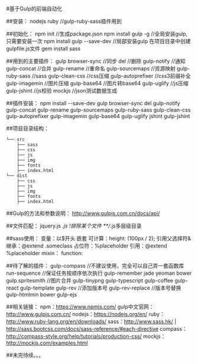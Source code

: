 #基于Gulp的前端自动化

##安装：
    nodejs
    ruby                             //gulp-ruby-sass插件用到

##初始化：
    npm init                         //生成package.json
    npm install gulp -g              //全局安装gulp,只需要安装一次
    npm install gulp --save-dev      //局部安装gulp
    在项目目录中创建gulpfile.js文件
    gem install sass

##用到的主要插件：
    gulp
    browser-sync                      //同步
    del                               //删除
    gulp-notify                       //通知
    gulp-concat                       //合并
    gulp-rename                       //重命名
    gulp-sourcemaps                   //资源映射
    gulp-ruby-sass                    //sass
    gulp-clean-css                    //css压缩
    gulp-autoprefixer                 //css3前缀补全
    gulp-imagemin                     //图片压缩
    gulp-base64                       //图片转base64
    gulp-uglify                       //js压缩
    gulp-jshint                       //js校验
    mockjs                            //json测试数据生成
    
##插件安装：
    npm install --save-dev gulp browser-sync del gulp-notify gulp-concat gulp-rename gulp-sourcemaps gulp-ruby-sass gulp-clean-css gulp-autoprefixer gulp-imagemin gulp-base64 gulp-uglify jshint gulp-jshint

##项目目录结构：
```
└── src
    ├── sass
    ├── css
    ├── js
    ├── img
    ├── fonts
    ├── index.html
└── dist
    ├── css
    ├── js
    ├── img
    ├── fonts
    ├── index.html
```

##Gulp的方法和参数说明：
   http://www.gulpjs.com.cn/docs/api/
   
##文件匹配：
    jquery.js
    *.js
    !排除某个文件
    **/*.js多层级目录

##sass使用：
    变量：以$开头
    嵌套
    可计算：height: (100px / 2);
    引用父选择符&
    继承：@extend .someclass
    占位符：%placeholder   引用：@extend %placeholder
    mixin：
    function:

##待了解的插件：
    gulp-compass                      //不建议使用，完全可以自己弄一套函数库
    run-sequence                      //保证任务按顺序依次执行 
    gulp-remember
    jade
    yeoman
    bower
    gulp.spritesmith                  //图片合并
    gulp-tinypng
    gulp-typescript
    gulp-coffee
    gulp-react
    gulp-template
    gulp-rev                          //添加版本号
    gulp-rev-replace                  //版本号替换
    gulp-htmlmin
    bower
    gulp-ejs
    
##相关链接：
    npm：https://www.npmjs.com/
    gulp中文官网：http://www.gulpjs.com.cn/
    nodejs：https://nodejs.org/en/
    ruby：http://www.ruby-lang.org/en/downloads/
    sass：http://www.sass.hk/ | http://sass.bootcss.com/docs/sass-reference/#each-directive
    compass：http://compass-style.org/help/tutorials/production-css/
    mockjs：http://mockjs.com/examples.html

##未完待续。。。
